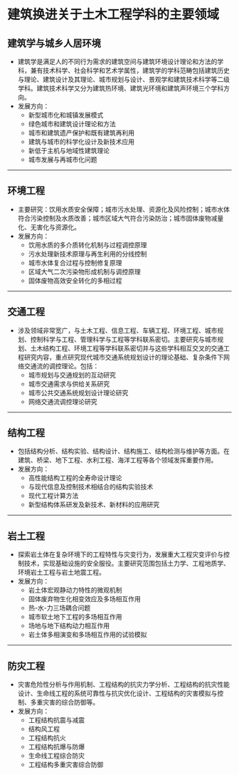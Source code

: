 # 建筑换进关于土木工程学科的主要领域

## 建筑学与城乡人居环境

* 建筑学是满足人的不同行为需求的建筑空间与建筑环境设计理论和方法的学科，兼有技术科学、社会科学和艺术学属性，建筑学的学科范畴包括建筑历史与理论、建筑设计及其理论、城市规划与设计、景观学和建筑技术科学等二级学科。建筑技术科学又分为建筑热环境、建筑光环境和建筑声环境三个学科方向。
* 发展方向：
  * 新型城市化和城镇发展模式
  * 绿色城市和建筑设计理论和方法
  * 城市和建筑遗产保护和既有建筑再利用
  * 建筑与城市的科学化设计及新技术应用
  * 新低于主机与地域性建筑理论
  * 城市发展与再城市化问题

---

## 环境工程

* 主要研究：饮用水质安全保障；城市污水处理、资源化及风险控制；城市水体符合污染控制及水质改善；城市区域大气符合污染防治；城市固体废物减量化、无害化与资源化。
* 发展方向：
  * 饮用水质的多介质转化机制与过程调控原理
  * 污水处理新技术原理与再生利用的分线控制
  * 城市水体复合过程与控制修复原理
  * 区域大气二次污染物形成机制与调控原理
  * 固体废物高效安全转化的多相过程

---

## 交通工程

* 涉及领域非常宽广，与土木工程、信息工程、车辆工程、环境工程、城市规划、控制科学与工程、管理科学与工程等学科联系密切。主要研究与城市规划、土木结构工程、环境工程等学科联系密切并与这些学科相互交叉的交通工程研究内容，重点研究现代城市交通系统规划设计的理论基础、复杂条件下网络交通流的调控理论。包括：
  * 城市规划与交通规划的互动研究
  * 城市交通需求与供给关系研究
  * 城市公共交通系统规划设计理论研究
  * 网络交通流调控理论研究

---

## 结构工程

* 包括结构分析、结构实验、结构设计、结构施工、结构检测与维护等方面。在建筑、桥梁、地下工程、水利工程、海洋工程等各个领域发挥重要作用。
* 发展方向：
  * 高性能结构工程的全寿命设计理论
  * 与现代信息及控制技术相结合的结构实验技术
  * 现代工程计算方法
  * 新型结构体系研发及新技术、新材料的应用研究

---

## 岩土工程

* 探索岩土体在复杂环境下的工程特性与灾变行为，发展重大工程灾变评价与控制技术，实现基础设施的安全服役。主要研究范围包括土力学、工程地质学、环境岩土工程与岩土地震工程。
* 发展方向：
  * 岩土体宏观静动力特性的微观机制
  * 固体废弃物生化相变效应及多场相互作用
  * 热-水-力三场耦合问题
  * 城市软土地下工程的多场相互作用
  * 场地与地下结构动力相互作用
  * 岩土体多相演变和多场相互作用的试验模拟

---

## 防灾工程

* 灾害危险性分析与作用机制、工程结构的抗灾力学分析、工程结构的抗灾性能设计、生命线工程的系统可靠性与抗灾优化设计、工程结构的灾害模拟与控制、多重灾害的综合防御等。
* 发展方向：
  * 工程结构抗震与减震
  * 结构风工程
  * 工程结构抗火
  * 工程结构抗爆与防爆
  * 生命线工程综合防灾
  * 工程结构多重灾害综合防御
